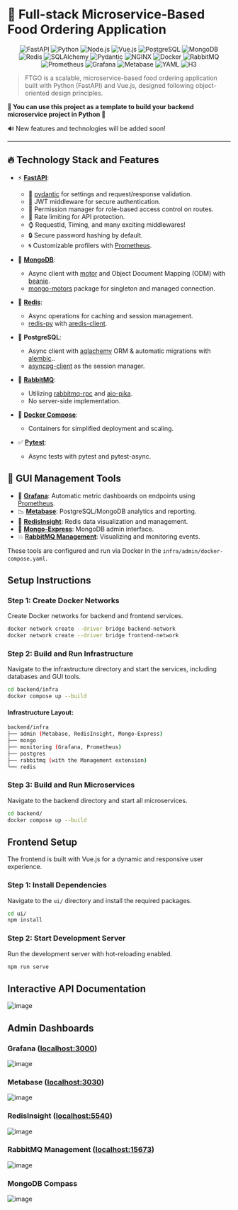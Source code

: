 
# **🍕 Full-stack Microservice-Based Food Ordering Application**

<p align="center">
    <img src="https://img.shields.io/badge/FastAPI-009688.svg?style=for-the-badge&logo=FastAPI&logoColor=white" alt="FastAPI">
    <img src="https://img.shields.io/badge/python-3670A0?style=for-the-badge&logo=python&logoColor=ffdd54" alt="Python">
    <img src="https://img.shields.io/badge/Node.js-5FA04E.svg?style=for-the-badge&logo=nodedotjs&logoColor=white" alt="Node.js">
    <img src="https://img.shields.io/badge/Vue.js-4FC08D.svg?style=for-the-badge&logo=vuedotjs&logoColor=white" alt="Vue.js">
    <img src="https://img.shields.io/badge/PostgreSQL-4169E1.svg?style=for-the-badge&logo=PostgreSQL&logoColor=white" alt="PostgreSQL">
    <img src="https://img.shields.io/badge/MongoDB-47A248.svg?style=for-the-badge&logo=MongoDB&logoColor=white" alt="MongoDB">
    <img src="https://img.shields.io/badge/Redis-FF4438.svg?style=for-the-badge&logo=Redis&logoColor=white" alt="Redis">
    <img src="https://img.shields.io/badge/SQLAlchemy-D71F00.svg?style=for-the-badge&logo=SQLAlchemy&logoColor=white" alt="SQLAlchemy">
    <img src="https://img.shields.io/badge/Pydantic-E92063.svg?style=for-the-badge&logo=Pydantic&logoColor=white" alt="Pydantic">
    <img src="https://img.shields.io/badge/NGINX-009639.svg?style=for-the-badge&logo=NGINX&logoColor=white" alt="NGINX">
    <img src="https://img.shields.io/badge/Docker-2496ED.svg?style=for-the-badge&logo=Docker&logoColor=white" alt="Docker">
    <img src="https://img.shields.io/badge/RabbitMQ-FF6600.svg?style=for-the-badge&logo=RabbitMQ&logoColor=white" alt="RabbitMQ">
    <img src="https://img.shields.io/badge/Prometheus-E6522C.svg?style=for-the-badge&logo=Prometheus&logoColor=white" alt="Prometheus">
    <img src="https://img.shields.io/badge/Grafana-F46800.svg?style=for-the-badge&logo=Grafana&logoColor=white" alt="Grafana">
    <img src="https://img.shields.io/badge/Metabase-509EE3.svg?style=for-the-badge&logo=Metabase&logoColor=white" alt="Metabase">
    <img src="https://img.shields.io/badge/YAML-CB171E.svg?style=for-the-badge&logo=YAML&logoColor=white" alt="YAML">
    <img src="https://img.shields.io/badge/H3-1E54B7.svg?style=for-the-badge&logo=H3&logoColor=white" alt="H3">
</p>


> FTGO is a scalable, microservice-based food ordering application built with Python (FastAPI) and Vue.js, designed following object-oriented design principles.

**💎 You can use this project as a template to build your backend microservice project in Python 💎**

🔊 New features and technologies will be added soon!

---

## 🔥 Technology Stack and Features

- ⚡ [**FastAPI**](https://fastapi.tiangolo.com):
    - 🔮 [pydantic](https://docs.pydantic.dev) for settings and request/response validation.
    - 🔑 JWT middleware for secure authentication.
    - 🚧 Permission manager for role-based access control on routes.
    - 📛 Rate limiting for API protection.
    - ⌚ RequestId, Timing, and many exciting middlewares!
    - 🔒 Secure password hashing by default.
    - 🌀 Customizable profilers with [Prometheus](https://prometheus.io/).

- 🌱 [**MongoDB**](https://www.mongodb.com/): 
  - Async client with [motor](https://github.com/mongodb/motor) and Object Document Mapping (ODM) with [beanie](https://beanie-odm.dev/).
  - [mongo-motors](https://github.com/deepmancer/mongo-motors) package for singleton and managed connection.

- 🧰 [**Redis**](https://redis.io/):
  - Async operations for caching and session management.
  - [redis-py](https://github.com/redis/redis-py) with [aredis-client](https://github.com/deepmancer/aredis-client).

- 💾 **PostgreSQL**:
  - Async client with [aqlachemy](https://github.com/sqlalchemy/sqlalchemy) ORM & automatic migrations with [alembic](https://github.com/sqlalchemy/alembic)..
  - [asyncpg-client](https://github.com/deepmancer/asyncpg-client) as the session manager.

- 🚀 [**RabbitMQ**](https://www.rabbitmq.com/):
  - Utilizing [rabbitmq-rpc](https://github.com/deepmancer/rabbitmq-rpc) and [aio-pika](https://github.com/mosquito/aio-pika).
  - No server-side implementation.

- 🐋 [**Docker Compose**](https://www.docker.com):
  - Containers for simplified deployment and scaling.

- ✅ [**Pytest**](https://github.com/pytest-dev/pytest):
  - Async tests with pytest and pytest-async.

## **📂 GUI Management Tools**
- 🔆 [**Grafana**](https://grafana.com/): Automatic metric dashboards on endpoints using [Prometheus](https://prometheus.io/).
- 📉 [**Metabase**](https://www.metabase.com/): PostgreSQL/MongoDB analytics and reporting.
- 📕 [**RedisInsight**](https://redis.io/insight/): Redis data visualization and management.
- 🌿 [**Mongo-Express**](https://github.com/mongo-express/mongo-express): MongoDB admin interface.
- 💥 [**RabbitMQ Management**](https://www.rabbitmq.com/docs/management): Visualizing and monitoring events.
 
These tools are configured and run via Docker in the `infra/admin/docker-compose.yaml`.

## **Setup Instructions**

### **Step 1: Create Docker Networks**

Create Docker networks for backend and frontend services.

```bash
docker network create --driver bridge backend-network
docker network create --driver bridge frontend-network
```

### **Step 2: Build and Run Infrastructure**

Navigate to the infrastructure directory and start the services, including databases and GUI tools.

```bash
cd backend/infra
docker compose up --build
```

#### **Infrastructure Layout:**

```bash
backend/infra
├── admin (Metabase, RedisInsight, Mongo-Express)
├── mongo
├── monitoring (Grafana, Prometheus)
├── postgres
├── rabbitmq (with the Management extension)
└── redis
```

### **Step 3: Build and Run Microservices**

Navigate to the backend directory and start all microservices.

```bash
cd backend/
docker compose up --build
```

## **Frontend Setup**

The frontend is built with Vue.js for a dynamic and responsive user experience.

### **Step 1: Install Dependencies**

Navigate to the `ui/` directory and install the required packages.

```bash
cd ui/
npm install
```

### **Step 2: Start Development Server**

Run the development server with hot-reloading enabled.

```bash
npm run serve
```

## Interactive API Documentation
![image](https://github.com/user-attachments/assets/ebfe2c0e-b9e0-4e01-b266-89b54776428c)

## Admin Dashboards
### Grafana ([localhost:3000](http://localhost:3000))
![image](https://github.com/user-attachments/assets/cd867d32-b6fc-423b-a9a8-d2ed7c44d1d0)

### Metabase ([localhost:3030](http://localhost:3030))
![image](https://github.com/user-attachments/assets/a6f962fa-ae6c-4d25-80ca-ed95837972e9)

### RedisInsight ([localhost:5540](http://localhost:5540))
![image](https://github.com/user-attachments/assets/0e04ec30-8180-486d-bf7f-11c98f4476ae)

### RabbitMQ Management ([localhost:15673](http://localhost:15673))
![image](https://github.com/user-attachments/assets/17532670-8b31-4b2d-b305-723b8ce49f77)

### MongoDB Compass
![image](https://github.com/user-attachments/assets/11be638a-6cd3-4f9c-ad84-eedda8bc4867)
